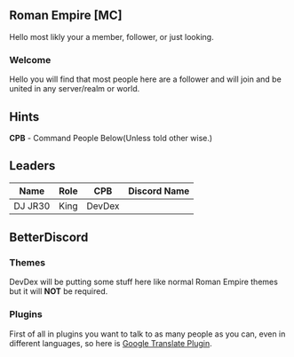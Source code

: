 ## Roman Empire [MC]

Hello most likly your a member, follower, or just looking.

### Welcome

Hello you will find that most people here are a follower and will join and be united in any server/realm or world.

## Hints

**CPB** - Command People Below(Unless told other wise.)

## Leaders

|Name|Role|CPB|Discord Name|
|----|----|---|------------|
|DJ JR30|King|DevDex|

## BetterDiscord

### Themes

DevDex will be putting some stuff here like normal Roman Empire themes but it will **NOT** be required.

### Plugins

First of all in plugins you want to talk to as many people as you can, even in different languages, so here is [Google Translate Plugin](https://drive.google.com/file/d/1GTA14K8s6UdoFh50-d3si3-jArbfVdyh/view?usp=drivesdk).
